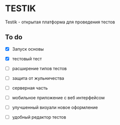 # TESTIK
Testik - открытая платформа для проведения тестов

## To do
- [x] Запуск основы
- [x] тестовый тест
- [ ] расширение типов тестов
- [ ] защита от жульничества
- [ ] серверная часть
- [ ] мобильное приложение с веб интерфейсом
- [ ] улучшенный визуали новое оформление 
- [ ] удобный редактор тестов

